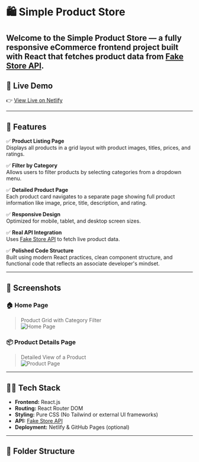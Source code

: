# 🛍️ Simple Product Store

Welcome to the **Simple Product Store** — a fully responsive eCommerce frontend project built with **React** that fetches product data from [Fake Store API](https://fakestoreapi.com/). 
---

## 🔗 Live Demo

👉 [View Live on Netlify](https://product-store-app-s.netlify.app/)  

---

## 🚀 Features

✅ **Product Listing Page**  
Displays all products in a grid layout with product images, titles, prices, and ratings.

✅ **Filter by Category**  
Allows users to filter products by selecting categories from a dropdown menu.

✅ **Detailed Product Page**  
Each product card navigates to a separate page showing full product information like image, price, title, description, and rating.

✅ **Responsive Design**  
Optimized for mobile, tablet, and desktop screen sizes.

✅ **Real API Integration**  
Uses [Fake Store API](https://fakestoreapi.com/) to fetch live product data.

✅ **Polished Code Structure**  
Built using modern React practices, clean component structure, and functional code that reflects an associate developer's mindset.

---

## 📸 Screenshots

### 🏠 Home Page
> Product Grid with Category Filter  
![Home Page](./index+Page.png)

### 📦 Product Details Page
> Detailed View of a Product  
![Product Page](https://via.placeholder.com/800x400?text=Product+Details+Screenshot)

---

## 🧑‍💻 Tech Stack

- **Frontend:** React.js
- **Routing:** React Router DOM
- **Styling:** Pure CSS (No Tailwind or external UI frameworks)
- **API:** [Fake Store API](https://fakestoreapi.com/)
- **Deployment:** Netlify & GitHub Pages (optional)

---

## 📁 Folder Structure

